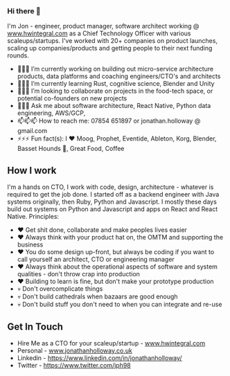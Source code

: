 ### Hi there 👋

I'm Jon - engineer, product manager, software architect working @ www.hwintegral.com as a Chief Technology Officer with various scaleups/startups.  I've worked with 20+ companies on product launches, scaling up companies/products and getting people to their next funding rounds.

- 🔭🔭🔭 I’m currently working on building out micro-service architecture products, data platforms and coaching engineers/CTO's and architects
- 🌱🌱🌱 I’m currently learning Rust, cognitive science, Blender and Unity
- 👯👯👯 I’m looking to collaborate on projects in the food-tech space, or potential co-founders on new projects
- 💬💬💬 Ask me about software architecture, React Native, Python data engineering, AWS/GCP, 
- 📫📫📫 How to reach me: 07854 651897 or jonathan.holloway @ gmail.com
- ⚡⚡⚡ Fun fact(s): I ❤️ Moog, Prophet, Eventide, Ableton, Korg, Blender, Basset Hounds 🐶, Great Food, Coffee

## How I work

I'm a hands on CTO, I work with code, design, architecture - whatever is required to get the job done.  I started off as a backend engineer with Java systems originally, then Ruby, Python and Javascript.  I mostly these days build out systems on Python and Javascript and apps on React and React Native.  Principles:

- ❤️ Get shit done, collaborate and make peoples lives easier
- ❤️ Always think with your product hat on, the OMTM and supporting the business
- ❤️ You do some design up-front, but always be coding if you want to call yourself an architect, CTO or engineering manager
- ❤️ Always think about the operational aspects of software and system qualities - don't throw crap into production
- ❤️ Building to learn is fine, but don't make your prototype production
- 💀 Don't overcomplicate things
- 💀 Don't build cathedrals when bazaars are good enough
- 💀 Don't build stuff you don't need to when you can integrate and re-use

## Get In Touch

* Hire Me as a CTO for your scaleup/startup - www.hwintegral.com
* Personal - www.jonathanholloway.co.uk
* Linkedin - https://www.linkedin.com/in/jonathanholloway/
* Twitter - https://www.twitter.com/jph98
